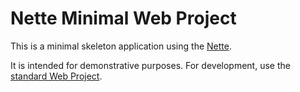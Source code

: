 Nette Minimal Web Project
=========================

This is a minimal skeleton application using the [Nette](https://nette.org).

It is intended for demonstrative purposes. For development, use the [standard Web Project](https://github.com/nette/web-project).
